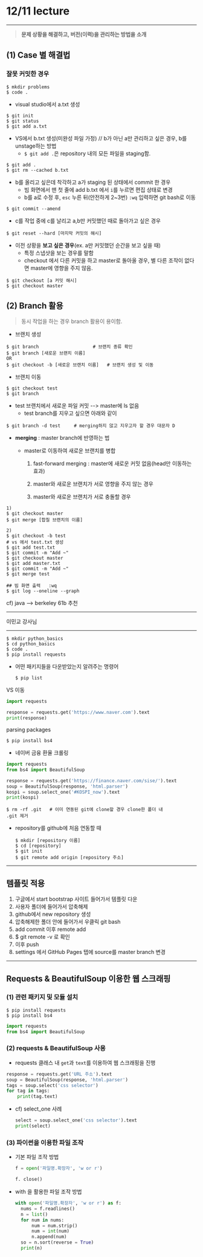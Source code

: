 # 12/11 lecture

---

> **문제 상황을 해결하고, 버전(이력)을 관리하는 방법을 소개**

## (1) Case 별 해결법

### 잘못 커밋한 경우

```
$ mkdir problems
$ code .
```

- visual studio에서 a.txt 생성

```
$ git init
$ git status
$ git add a.txt
```

- VS에서 b.txt 생성(미완성 파일 가정) // b가 아닌 a만 관리하고 싶은 경우, b를 unstage하는 방법
  - `$ git add .`은 repository 내의 모든 파일을 staging함.

```
$ git add .
$ git rm --cached b.txt
```

- b를 올리고 싶은데 착각하고 a가 staging 된 상태에서 commit 한 경우
  - 빔 화면에서 맨 첫 줄에 add b.txt 에서 `i`를 누르면 편집 상태로 변경
  - b를 a로 수정 후, `esc` 누른 뒤(안전하게 2~3번) `:wq` 입력하면 git bash로 이동

```
$ git commit --amend
```

- c를 작업 중에 c를 날리고 a,b만 커밋했던 때로 돌아가고 싶은 경우

```
$ git reset --hard [마지막 커밋의 해시]
```

- 이전 상황을 **보고 싶은 경우**(ex. a만 커밋했던 순간을 보고 싶을 때)
  - 특정 스냅샷을 보는 경우를 말함
  - checkout 에서 다른 커밋을 하고 master로 돌아올 경우, 별 다른 조작이 없다면 master에 영향을 주지 않음.

```
$ git checkout [a 커밋 해시]
$ git checkout master
```



## (2) Branch 활용

>동시 작업을 하는 경우 branch 활용이 용이함.

- 브랜치 생성

```
$ git branch                    # 브랜치 종류 확인
$ git branch [새로운 브랜치 이름]
OR
$ git checkout -b [새로운 브랜치 이름]   # 브랜치 생성 및 이동
```

- 브랜치 이동

```
$ git checkout test
$ git branch
```

- test 브랜치에서 새로운 파일 커밋 --> master에 ls 없음
  - test branch를 지우고 싶으면 아래와 같이

```
$ git branch -d test     # merging하지 않고 지우고자 할 경우 대문자 D
```

- **merging** : master branch에 반영하는 법

  - master로 이동하여 새로운 브랜치를 병합

    1) fast-forward merging : master에 새로운 커밋 없음(head만 이동하는 효과)

    2) master와 새로운 브랜치가 서로 영향을 주지 않는 경우

    3) master와 새로운 브랜치가 서로 충돌할 경우

```
1)
$ git checkout master
$ git merge [합칠 브랜치의 이름]
```

```
2)
$ git checkout -b test
# vs 에서 test.txt 생성
$ git add test.txt
$ git commit -m "Add ~"
$ git checkout master
$ git add master.txt
$ git commit -m "Add ~"
$ git merge test

## 빔 화면 출력   :wq
$ git log --oneline --graph
```

cf) java --> berkeley 61b 추천

---------

이민교 강사님

---------------------

```
$ mkdir python_basics
$ cd python_basics
$ code .
$ pip install requests
```

- 어떤 패키지들을 다운받았는지 알려주는 명령어

  ```
  $ pip list
  ```



VS 이동

```python
import requests

response = requests.get('https://www.naver.com').text
print(response)
```

parsing packages

```
$ pip install bs4
```



- 네이버 금융 환율 크롤링

```python
import requests
from bs4 import BeautifulSoup

response = requests.get('https://finance.naver.com/sise/').text
soup = BeautifulSoup(response, 'html.parser')
kospi = soup.select_one('#KOSPI_now').text
print(kospi)
```

```
$ rm -rf .git   # 이미 연동된 git에 clone할 경우 clone한 폴더 내 				.git 제거
```

- repository를 github에 처음 연동할 때

  ```
  $ mkdir [repository 이름]
  $ cd [repository]
  $ git init
  $ git remote add origin [repository 주소]
  ```





-------------

## 템플릿 적용

1. 구글에서 start bootstrap 사이트 들어가서 템플릿 다운
2. 사용자 폴더에 들어가서 압축해제
3. github에서 new repository 생성
4. 압축해제한 폴더 안에 들어가서 우클릭 git bash
5.  add commit 이후 remote add
6. $ git remote -v 로 확인
7. 이후 push
8. settings 에서 GitHub Pages 탭에 source를 master branch 변경

---

## Requests & BeautifulSoup 이용한 웹 스크래핑

### (1) 관련 패키지 및 모듈 설치

```
$ pip install requests
$ pip install bs4
```

```python
import requests
from bs4 import BeautifulSoup
```

### (2) requests & BeautifulSoup  사용

- requests 클래스 내 `get`과 `text`를 이용하여 웹 스크래핑을 진행

```python
response = requests.get('URL 주소').text
soup = BeautifulSoup(response, 'html.parser')
tags = soup.select('css selector')
for tag in tags:
	print(tag.text)
```

- cf) select_one 사례

  ```python
  select = soup.select_one('css selector').text
  print(select)
  ```

### (3) 파이썬을 이용한 파일 조작

- 기본 파일 조작 방법

  ```python
  f = open('파일명.확장자', 'w or r')
  
  f. close()
  ```

- with 을 활용한 파일 조작 방법

  ```python
  with open('파일명.확장자', 'w or r') as f:
  	nums = f.readlines()
  	n = list()
  	for num in nums:
  		num = num.strip()
  		num = int(num)
  		n.append(num)
  	so = n.sort(reverse = True)
  	print(n)
  ```

  

